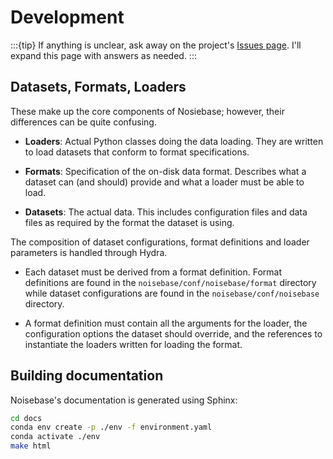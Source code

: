 Development
===========

:::{tip}
If anything is unclear, ask away on the project's [Issues page](https://github.com/balintio/noisebase/issues). I'll expand this page with answers as needed.
:::

## Datasets, Formats, Loaders

These make up the core components of Nosiebase; however, their differences can be quite confusing.

* **Loaders**: Actual Python classes doing the data loading. They are written to load datasets that conform to format specifications.

* **Formats**: Specification of the on-disk data format. Describes what a dataset can (and should) provide and what a loader must be able to load.

* **Datasets**: The actual data. This includes configuration files and data files as required by the format the dataset is using.

The composition of dataset configurations, format definitions and loader parameters is handled through Hydra.

* Each dataset must be derived from a format definition. Format definitions are found in the `noisebase/conf/noisebase/format` directory while dataset configurations are found in the `noisebase/conf/noisebase` directory.

* A format definition must contain all the arguments for the loader, the configuration options the dataset should override, and the references to instantiate the loaders written for loading the format.

## Building documentation

Noisebase's documentation is generated using Sphinx:
```bash
cd docs
conda env create -p ./env -f environment.yaml
conda activate ./env
make html
```